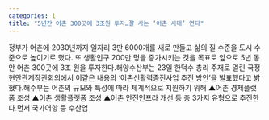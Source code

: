 ```yaml
---
categories: i
title: "5년간 어촌 300곳에 3조원 투자…잘 사는 ‘어촌 시대’ 연다"
---
```

정부가 어촌에 2030년까지 일자리 3만 6000개를 새로 만들고 삶의 질 수준을 도시 수준으로 높이기로 했다. 또 생활인구 200만 명을 증가시키는 것을 목표로 앞으로 5년 동안 어촌 300곳에 3조 원을 투자한다.해양수산부는 23일 한덕수 총리 주재로 열린 국정현안관계장관회의에서 이같은 내용의 ‘어촌신활력증진사업 추진 방안’을 발표했다고 밝혔다.해수부는 어촌의 규모와 특성에 따라 체계적으로 지원하기 위해 ▲어촌 경제플랫폼 조성 ▲어촌 생활플랫폼 조성 ▲어촌 안전인프라 개선 등 총 3가지 유형으로 추진한다.먼저 국가어항 등 수산업